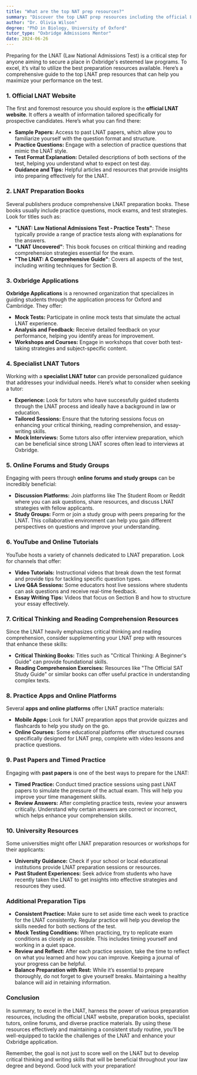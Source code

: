 ```yaml
---
title: "What are the top NAT prep resources?"
summary: "Discover the top LNAT prep resources including the official LNAT website, practice papers, and study guides to excel in your law admissions test."
author: "Dr. Olivia Wilson"
degree: "PhD in Biology, University of Oxford"
tutor_type: "Oxbridge Admissions Mentor"
date: 2024-06-26
---
```


Preparing for the LNAT (Law National Admissions Test) is a critical step for anyone aiming to secure a place in Oxbridge's esteemed law programs. To excel, it’s vital to utilize the best preparation resources available. Here’s a comprehensive guide to the top LNAT prep resources that can help you maximize your performance on the test.

### 1. **Official LNAT Website**

The first and foremost resource you should explore is the **official LNAT website**. It offers a wealth of information tailored specifically for prospective candidates. Here’s what you can find there:
- **Sample Papers:** Access to past LNAT papers, which allow you to familiarize yourself with the question format and structure.
- **Practice Questions:** Engage with a selection of practice questions that mimic the LNAT style.
- **Test Format Explanation:** Detailed descriptions of both sections of the test, helping you understand what to expect on test day.
- **Guidance and Tips:** Helpful articles and resources that provide insights into preparing effectively for the LNAT.

### 2. **LNAT Preparation Books**

Several publishers produce comprehensive LNAT preparation books. These books usually include practice questions, mock exams, and test strategies. Look for titles such as:
- **"LNAT: Law National Admissions Test - Practice Tests"**: These typically provide a range of practice tests along with explanations for the answers.
- **"LNAT Uncovered"**: This book focuses on critical thinking and reading comprehension strategies essential for the exam.
- **"The LNAT: A Comprehensive Guide"**: Covers all aspects of the test, including writing techniques for Section B.

### 3. **Oxbridge Applications**

**Oxbridge Applications** is a renowned organization that specializes in guiding students through the application process for Oxford and Cambridge. They offer:
- **Mock Tests:** Participate in online mock tests that simulate the actual LNAT experience.
- **Analysis and Feedback:** Receive detailed feedback on your performance, helping you identify areas for improvement.
- **Workshops and Courses:** Engage in workshops that cover both test-taking strategies and subject-specific content.

### 4. **Specialist LNAT Tutors**

Working with a **specialist LNAT tutor** can provide personalized guidance that addresses your individual needs. Here’s what to consider when seeking a tutor:
- **Experience:** Look for tutors who have successfully guided students through the LNAT process and ideally have a background in law or education.
- **Tailored Sessions:** Ensure that the tutoring sessions focus on enhancing your critical thinking, reading comprehension, and essay-writing skills.
- **Mock Interviews:** Some tutors also offer interview preparation, which can be beneficial since strong LNAT scores often lead to interviews at Oxbridge.

### 5. **Online Forums and Study Groups**

Engaging with peers through **online forums and study groups** can be incredibly beneficial:
- **Discussion Platforms:** Join platforms like The Student Room or Reddit where you can ask questions, share resources, and discuss LNAT strategies with fellow applicants.
- **Study Groups:** Form or join a study group with peers preparing for the LNAT. This collaborative environment can help you gain different perspectives on questions and improve your understanding.

### 6. **YouTube and Online Tutorials**

YouTube hosts a variety of channels dedicated to LNAT preparation. Look for channels that offer:
- **Video Tutorials:** Instructional videos that break down the test format and provide tips for tackling specific question types.
- **Live Q&A Sessions:** Some educators host live sessions where students can ask questions and receive real-time feedback.
- **Essay Writing Tips:** Videos that focus on Section B and how to structure your essay effectively.

### 7. **Critical Thinking and Reading Comprehension Resources**

Since the LNAT heavily emphasizes critical thinking and reading comprehension, consider supplementing your LNAT prep with resources that enhance these skills:
- **Critical Thinking Books:** Titles such as "Critical Thinking: A Beginner's Guide" can provide foundational skills.
- **Reading Comprehension Exercises:** Resources like "The Official SAT Study Guide" or similar books can offer useful practice in understanding complex texts.

### 8. **Practice Apps and Online Platforms**

Several **apps and online platforms** offer LNAT practice materials:
- **Mobile Apps:** Look for LNAT preparation apps that provide quizzes and flashcards to help you study on the go.
- **Online Courses:** Some educational platforms offer structured courses specifically designed for LNAT prep, complete with video lessons and practice questions.

### 9. **Past Papers and Timed Practice**

Engaging with **past papers** is one of the best ways to prepare for the LNAT:
- **Timed Practice:** Conduct timed practice sessions using past LNAT papers to simulate the pressure of the actual exam. This will help you improve your time management skills.
- **Review Answers:** After completing practice tests, review your answers critically. Understand why certain answers are correct or incorrect, which helps enhance your comprehension skills.

### 10. **University Resources**

Some universities might offer LNAT preparation resources or workshops for their applicants:
- **University Guidance:** Check if your school or local educational institutions provide LNAT preparation sessions or resources.
- **Past Student Experiences:** Seek advice from students who have recently taken the LNAT to get insights into effective strategies and resources they used.

### Additional Preparation Tips

- **Consistent Practice:** Make sure to set aside time each week to practice for the LNAT consistently. Regular practice will help you develop the skills needed for both sections of the test.
- **Mock Testing Conditions:** When practicing, try to replicate exam conditions as closely as possible. This includes timing yourself and working in a quiet space.
- **Review and Reflect:** After each practice session, take the time to reflect on what you learned and how you can improve. Keeping a journal of your progress can be helpful.
- **Balance Preparation with Rest:** While it’s essential to prepare thoroughly, do not forget to give yourself breaks. Maintaining a healthy balance will aid in retaining information.

### Conclusion

In summary, to excel in the LNAT, harness the power of various preparation resources, including the official LNAT website, preparation books, specialist tutors, online forums, and diverse practice materials. By using these resources effectively and maintaining a consistent study routine, you’ll be well-equipped to tackle the challenges of the LNAT and enhance your Oxbridge application. 

Remember, the goal is not just to score well on the LNAT but to develop critical thinking and writing skills that will be beneficial throughout your law degree and beyond. Good luck with your preparation!
    